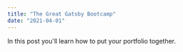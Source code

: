 ```yaml
---
title: "The Great Gatsby Bootcamp"
date: "2021-04-01"
---
```


In this post you'll learn how to put your portfolio together.